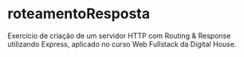 # roteamentoResposta
Exercício de criação de um servidor HTTP com Routing &amp; Response utilizando Express, aplicado no curso Web Fullstack da Digital House.
